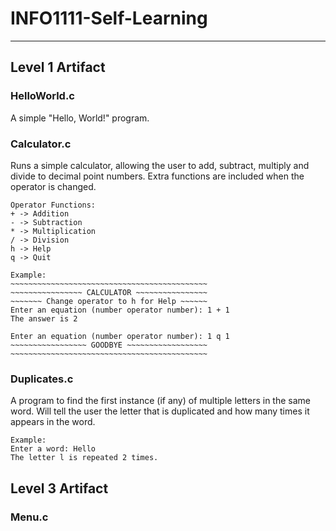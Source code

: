 # INFO1111-Self-Learning
---
## Level 1 Artifact

### HelloWorld.c
A simple "Hello, World!" program.

### Calculator.c
Runs a simple calculator, allowing the user to add, subtract, 
    multiply and divide to decimal point numbers. Extra functions 
    are included when the operator is changed.
    
    Operator Functions:
    + -> Addition
    - -> Subtraction
    * -> Multiplication
    / -> Division
    h -> Help
    q -> Quit

    Example:
    ~~~~~~~~~~~~~~~~~~~~~~~~~~~~~~~~~~~~~~~~~~~~
    ~~~~~~~~~~~~~~~~ CALCULATOR ~~~~~~~~~~~~~~~~
    ~~~~~~~ Change operator to h for Help ~~~~~~
    Enter an equation (number operator number): 1 + 1
    The answer is 2

    Enter an equation (number operator number): 1 q 1
    ~~~~~~~~~~~~~~~~~ GOODBYE ~~~~~~~~~~~~~~~~~~
    ~~~~~~~~~~~~~~~~~~~~~~~~~~~~~~~~~~~~~~~~~~~~

### Duplicates.c
A program to find the first instance (if any) of multiple letters in
	the same word. Will tell the user the letter that is duplicated and
	how many times it appears in the word.

	Example:
	Enter a word: Hello
	The letter l is repeated 2 times.

## Level 3 Artifact

### Menu.c
